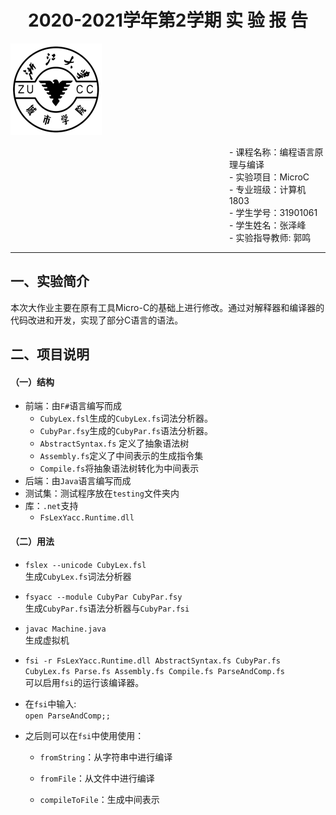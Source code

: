 <center><h1>2020-2021学年第2学期 实 验 报 告</h1></center>

![zucc](README.assets/zucc.png)



<div style="margin-left:350px">- 课程名称：编程语言原理与编译</div>
<div style="margin-left:350px">- 实验项目：MicroC</div>
<div style="margin-left:350px">- 专业班级：计算机1803</div>
<div style="margin-left:350px">- 学生学号：31901061</div>
<div style="margin-left:350px">- 学生姓名：张泽峰</div>
<div style="margin-left:350px">- 实验指导教师: 郭鸣</div>



------



## 一、实验简介

​	本次大作业主要在原有工具Micro-C的基础上进行修改。通过对解释器和编译器的代码改进和开发，实现了部分C语言的语法。



## 二、项目说明

#### （一）结构

- 前端：由`F#`语言编写而成  
  - `CubyLex.fsl`生成的`CubyLex.fs`词法分析器。
  - `CubyPar.fsy`生成的`CubyPar.fs`语法分析器。
  - `AbstractSyntax.fs` 定义了抽象语法树
  - `Assembly.fs`定义了中间表示的生成指令集
  - `Compile.fs`将抽象语法树转化为中间表示
- 后端：由`Java`语言编写而成
- 测试集：测试程序放在`testing`文件夹内
- 库：`.net`支持
  - `FsLexYacc.Runtime.dll`



#### （二）用法

- `fslex --unicode CubyLex.fsl`  
  生成`CubyLex.fs`词法分析器
- `fsyacc --module CubyPar CubyPar.fsy`  
  生成`CubyPar.fs`语法分析器与`CubyPar.fsi`  
- `javac Machine.java`  
  生成虚拟机
- `fsi -r FsLexYacc.Runtime.dll AbstractSyntax.fs CubyPar.fs CubyLex.fs Parse.fs Assembly.fs Compile.fs ParseAndComp.fs`  
  可以启用`fsi`的运行该编译器。
- 在`fsi`中输入:  
  `open ParseAndComp;;`
- 之后则可以在`fsi`中使用使用：  

  - `fromString`：从字符串中进行编译

  - `fromFile`：从文件中进行编译

  - `compileToFile`：生成中间表示



